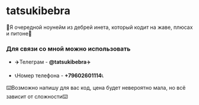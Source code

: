 # tatsukibebra #

👻Я очередной ноунейм из дебрей инета, который кодит на жаве, плюсах и питоне👻

### Для связи со мной можно использовать ###
+ ✈️Телеграм - **@tatsukibebra**✈️

+ 📞Номер телефона - **+79602601114**📞

⌨️Возможно напишу для вас код, цена будет невероятно мала, но всё зависит от сложности⌨️
